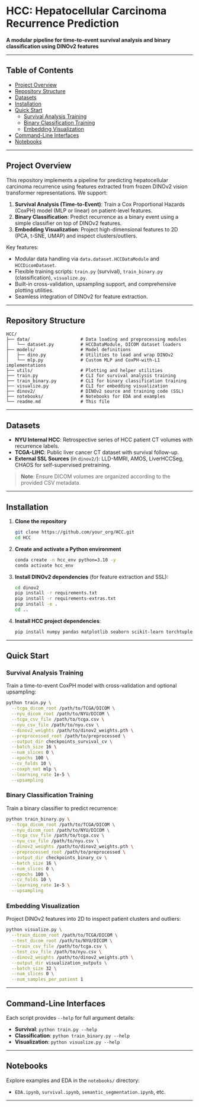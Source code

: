 # HCC: Hepatocellular Carcinoma Recurrence Prediction

**A modular pipeline for time-to-event survival analysis and binary classification using DINOv2 features**

---

## Table of Contents

- [Project Overview](#project-overview)
- [Repository Structure](#repository-structure)
- [Datasets](#datasets)
- [Installation](#installation)
- [Quick Start](#quick-start)
  - [Survival Analysis Training](#survival-analysis-training)
  - [Binary Classification Training](#binary-classification-training)
  - [Embedding Visualization](#embedding-visualization)
- [Command-Line Interfaces](#command-line-interfaces)
- [Notebooks](#notebooks)

---

## Project Overview

This repository implements a pipeline for predicting hepatocellular carcinoma recurrence using features extracted from frozen DINOv2 vision transformer representations. We support:

1. **Survival Analysis (Time-to-Event)**: Train a Cox Proportional Hazards (CoxPH) model (MLP or linear) on patient-level features.
2. **Binary Classification**: Predict recurrence as a binary event using a simple classifier on top of DINOv2 features.
3. **Embedding Visualization**: Project high-dimensional features to 2D (PCA, t-SNE, UMAP) and inspect clusters/outliers.

Key features:
- Modular data handling via `data.dataset.HCCDataModule` and `HCCDicomDataset`.
- Flexible training scripts: `train.py` (survival), `train_binary.py` (classification), `visualize.py`.
- Built-in cross-validation, upsampling support, and comprehensive plotting utilities.
- Seamless integration of DINOv2 for feature extraction.

---

## Repository Structure

```
HCC/
├── data/                   # Data loading and preprocessing modules
│   └── dataset.py          # HCCDataModule, DICOM dataset loaders
├── models/                 # Model definitions
│   ├── dino.py             # Utilities to load and wrap DINOv2
│   └── mlp.py              # Custom MLP and CoxPH-with-L1 implementations
├── utils/                  # Plotting and helper utilities
├── train.py                # CLI for survival analysis training
├── train_binary.py         # CLI for binary classification training
├── visualize.py            # CLI for embedding visualization
├── dinov2/                 # DINOv2 source and training code (SSL)
├── notebooks/              # Notebooks for EDA and examples
└── readme.md               # This file
```

---

## Datasets

- **NYU Internal HCC**: Retrospective series of HCC patient CT volumes with recurrence labels.
- **TCGA-LIHC**: Public liver cancer CT dataset with survival follow-up.
- **External SSL Sources** (in `dinov2/`): LLD-MMRI, AMOS, LiverHCCSeg, CHAOS for self-supervised pretraining.

> **Note**: Ensure DICOM volumes are organized according to the provided CSV metadata.

---

## Installation

1. **Clone the repository**
   ```bash
   git clone https://github.com/your_org/HCC.git
   cd HCC
   ```

2. **Create and activate a Python environment**
   ```bash
   conda create -n hcc_env python=3.10 -y
   conda activate hcc_env
   ```

3. **Install DINOv2 dependencies** (for feature extraction and SSL):
   ```bash
   cd dinov2
   pip install -r requirements.txt
   pip install -r requirements-extras.txt
   pip install -e .
   cd ..
   ```

4. **Install HCC project dependencies**:
   ```bash
   pip install numpy pandas matplotlib seaborn scikit-learn torchtuples pycox lifelines tqdm imbalanced-learn umap-learn
   ```

---

## Quick Start

### Survival Analysis Training

Train a time-to-event CoxPH model with cross-validation and optional upsampling:
```bash
python train.py \
  --tcga_dicom_root /path/to/TCGA/DICOM \
  --nyu_dicom_root /path/to/NYU/DICOM \
  --tcga_csv_file /path/to/tcga.csv \
  --nyu_csv_file /path/to/nyu.csv \
  --dinov2_weights /path/to/dinov2_weights.pth \
  --preprocessed_root /path/to/preprocessed \
  --output_dir checkpoints_survival_cv \
  --batch_size 16 \
  --num_slices 0 \
  --epochs 100 \
  --cv_folds 10 \
  --coxph_net mlp \
  --learning_rate 1e-5 \
  --upsampling
```

### Binary Classification Training

Train a binary classifier to predict recurrence:
```bash
python train_binary.py \
  --tcga_dicom_root /path/to/TCGA/DICOM \
  --nyu_dicom_root /path/to/NYU/DICOM \
  --tcga_csv_file /path/to/tcga.csv \
  --nyu_csv_file /path/to/nyu.csv \
  --dinov2_weights /path/to/dinov2_weights.pth \
  --preprocessed_root /path/to/preprocessed \
  --output_dir checkpoints_binary_cv \
  --batch_size 16 \
  --num_slices 0 \
  --epochs 100 \
  --cv_folds 10 \
  --learning_rate 1e-5 \
  --upsampling
```

### Embedding Visualization

Project DINOv2 features into 2D to inspect patient clusters and outliers:
```bash
python visualize.py \
  --train_dicom_root /path/to/TCGA/DICOM \
  --test_dicom_root /path/to/NYU/DICOM \
  --train_csv_file /path/to/tcga.csv \
  --test_csv_file /path/to/nyu.csv \
  --dinov2_weights /path/to/dinov2_weights.pth \
  --output_dir visualization_outputs \
  --batch_size 32 \
  --num_slices 0 \
  --num_samples_per_patient 1
```

---

## Command-Line Interfaces

Each script provides `--help` for full argument details:

- **Survival**: `python train.py --help`
- **Classification**: `python train_binary.py --help`
- **Visualization**: `python visualize.py --help`

---

## Notebooks

Explore examples and EDA in the `notebooks/` directory:
- `EDA.ipynb`, `survival.ipynb`, `semantic_segmentation.ipynb`, etc.

---

